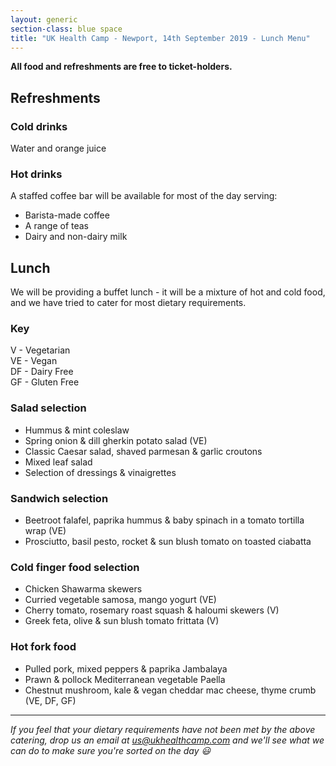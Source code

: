 ```yaml
---
layout: generic
section-class: blue space
title: "UK Health Camp - Newport, 14th September 2019 - Lunch Menu"
---
```


**All food and refreshments are free to ticket-holders.**  

## Refreshments

### Cold drinks

Water and orange juice

### Hot drinks

A staffed coffee bar will be available for most of the day serving:

- Barista-made coffee
- A range of teas
- Dairy and non-dairy milk


## Lunch
We will be providing a buffet lunch - it will be a mixture of hot and cold food, and we have tried to cater for most dietary requirements.


### Key
V - Vegetarian  
VE - Vegan  
DF - Dairy Free  
GF - Gluten Free


### Salad selection
- Hummus & mint coleslaw
- Spring onion & dill gherkin potato salad (VE)
- Classic Caesar salad, shaved parmesan & garlic croutons
- Mixed leaf salad
- Selection of dressings & vinaigrettes 


### Sandwich selection
- Beetroot falafel, paprika hummus & baby spinach in a tomato tortilla wrap (VE)
- Prosciutto, basil pesto, rocket & sun blush tomato on toasted ciabatta


### Cold finger food selection
- Chicken Shawarma skewers
- Curried vegetable samosa, mango yogurt (VE)
- Cherry tomato, rosemary roast squash & haloumi skewers (V)
- Greek feta, olive & sun blush tomato frittata (V)


### Hot fork food
- Pulled pork, mixed peppers & paprika Jambalaya
- Prawn & pollock Mediterranean vegetable Paella
- Chestnut mushroom, kale & vegan cheddar mac cheese, thyme crumb (VE, DF, GF)

---

_If you feel that your dietary requirements have not been met by the above catering, drop us an email at <us@ukhealthcamp.com> and we'll see what we can do to make sure you're sorted on the day 😃_
